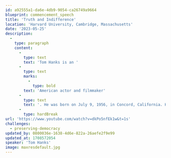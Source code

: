 ```yaml
---
id: a92555a1-da6e-4db9-9054-ca26749a9664
blueprint: commencement_speech
title: 'Truth and Indifference'
location: 'Harvard University, Cambridge, Massachusetts'
date: '2023-05-25'
description:
  -
    type: paragraph
    content:
      -
        type: text
        text: 'Tom Hanks is an '
      -
        type: text
        marks:
          -
            type: bold
        text: 'American actor and filmmaker'
      -
        type: text
        text: '. He was born on July 9, 1956, in Concord, California. He has two brothers and a sister. His mother worked in a hospital and was a distant relative of Abraham Lincoln. Hanks is known for his cheerful everyman persona and has starred in many popular films. He is also a big supporter of environmental causes, same-sex marriage, and alternative fuels.'
      -
        type: hardBreak
url: 'https://www.youtube.com/watch?v=dkPo5nfEk1w&t=1s'
challenges:
  - preserving-democracy
updated_by: 0800036e-1638-4d6e-822a-26aefe2f9e99
updated_at: 1708572054
speaker: 'Tom Hanks'
image: maxresdefault.jpg
---
```

